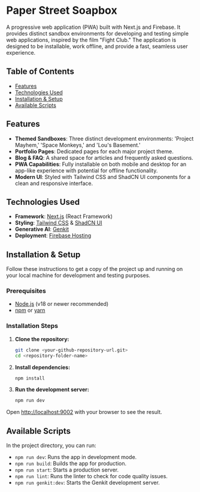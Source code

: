 # Paper Street Soapbox

A progressive web application (PWA) built with Next.js and Firebase. It provides distinct sandbox environments for developing and testing simple web applications, inspired by the film "Fight Club." The application is designed to be installable, work offline, and provide a fast, seamless user experience.

## Table of Contents

- [Features](#features)
- [Technologies Used](#technologies-used)
- [Installation & Setup](#installation--setup)
- [Available Scripts](#available-scripts)

## Features

- **Themed Sandboxes**: Three distinct development environments: 'Project Mayhem,' 'Space Monkeys,' and 'Lou's Basement.'
- **Portfolio Pages**: Dedicated pages for each major project theme.
- **Blog & FAQ**: A shared space for articles and frequently asked questions.
- **PWA Capabilities**: Fully installable on both mobile and desktop for an app-like experience with potential for offline functionality.
- **Modern UI**: Styled with Tailwind CSS and ShadCN UI components for a clean and responsive interface.

## Technologies Used

- **Framework**: [Next.js](https://nextjs.org/) (React Framework)
- **Styling**: [Tailwind CSS](https://tailwindcss.com/) & [ShadCN UI](https://ui.shadcn.com/)
- **Generative AI**: [Genkit](https://firebase.google.com/docs/genkit)
- **Deployment**: [Firebase Hosting](https://firebase.google.com/docs/hosting)

## Installation & Setup

Follow these instructions to get a copy of the project up and running on your local machine for development and testing purposes.

### Prerequisites

- [Node.js](https://nodejs.org/) (v18 or newer recommended)
- [npm](https://www.npmjs.com/) or [yarn](https://yarnpkg.com/)

### Installation Steps

1.  **Clone the repository:**
    ```bash
    git clone <your-github-repository-url.git>
    cd <repository-folder-name>
    ```

2.  **Install dependencies:**
    ```bash
    npm install
    ```

3.  **Run the development server:**
    ```bash
    npm run dev
    ```

Open [http://localhost:9002](http://localhost:9002) with your browser to see the result.

## Available Scripts

In the project directory, you can run:

- `npm run dev`: Runs the app in development mode.
- `npm run build`: Builds the app for production.
- `npm run start`: Starts a production server.
- `npm run lint`: Runs the linter to check for code quality issues.
- `npm run genkit:dev`: Starts the Genkit development server.
